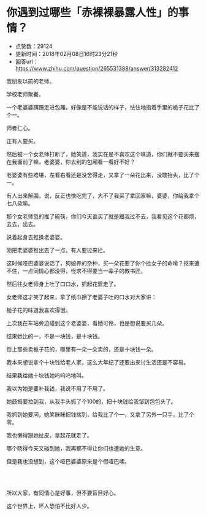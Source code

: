 # 你遇到过哪些「赤裸裸暴露人性」的事情？
- 点赞数：29124
- 更新时间：2018年02月08日16时23分21秒
- 回答url：https://www.zhihu.com/question/265531388/answer/313282412
<body>
 <p data-pid="4WUyUsVA">我朋友以前的老师。</p>
 <p data-pid="dgWU4vCQ">学校老师聚餐。</p>
 <p data-pid="_d5-C_ar">一个老婆婆蹒跚走进包厢，好像是不能说话的样子，怯怯地指着手里的栀子花比了个一。</p>
 <p data-pid="c-ZHwa_b">师者仁心。</p>
 <p data-pid="Vhg55bci">正有人要买。</p>
 <p data-pid="EWoxJadf">然后被一个女老师打断了，她笑道，我实在是不喜欢这个味道，你们就不要买来摆在我面前了嘛，老婆婆，你去别的包厢看一看好不好？</p>
 <p data-pid="i-s2pwIx">老婆婆有些难堪，左看右看还是没舍得走，又拿了一朵花出来，没敢抬头，比了个一。</p>
 <p data-pid="qf_fbVsL">有人出来解围，说，反正也快吃完了，大不了我买了拿回家嘛，婆婆，你给我拿个七八朵嘛。</p>
 <p data-pid="X-sffV6H">那个女老师忽的推了碗筷，你们今天谁买了就是跟我过不去，我看见这个花都烦，去去，出去。</p>
 <p data-pid="ONnJDWXz">说着起身去推搡老婆婆。</p>
 <p data-pid="2DVy5ocL">刚把老婆婆推出去了一点，有人要过来拦。</p>
 <p data-pid="NWJow6Nk">这时候哑巴婆婆说话了，狗娘养的杂种，买一朵花要了你个批女子的命嗦？抠来遭不住，一点同情心都没得，怪求不得要当一辈子的教书匠。</p>
 <p data-pid="JYWhaSbf">然后往女老师身上吐了口口水，抓起花篮走了。</p>
 <p data-pid="w6Jhebir">女老师这才笑了起来，拿了纸巾擦了老婆子吐的口水对大家讲：</p>
 <p data-pid="bufzis1W">栀子花的味道我喜欢得很。</p>
 <p data-pid="Hqnxbxvx">上次我在车站旁边碰到这个老婆婆，看她可怜，也是想说要买几朵。</p>
 <p data-pid="2upOGxqo">结果她比的一，不是一块钱，是十块钱。</p>
 <p data-pid="8DFnf54C">街上那些卖栀子花的，哪里有一朵一朵卖的，还是十块钱一朵。</p>
 <p data-pid="rE2a3LDt">我本来想说拿个十块钱给老人家，这么大年纪了还要出来讨生活还是不容易。</p>
 <p data-pid="ARhv-l_l">结果我给她十块钱她呜呜呜地叫。</p>
 <p data-pid="A2t1wTK_">我以为她是要补我钱，我说不用了不用了。</p>
 <p data-pid="2oaTZONO">她鼓捣要拉到我，从我手头抓了个100的，把十块钱给我邹到包包头了。</p>
 <p data-pid="WxWkuPg1">我抓到她要问，她笑眯眯把钱揣到，给我比了个一，又拿了另外一只手，比了个零。</p>
 <p data-pid="1LBnLxIl">我也懒得跟她扯皮，拿起花就走了。</p>
 <p data-pid="swp00MGC">哪个晓得今天又碰到她，我再都不得让你们也遭她的生意。</p>
 <p data-pid="JTuSOzFI">但是我也没想到，这个哑巴婆婆原来是个假哑巴嗦。</p>
 <br>
 <br>
 <p data-pid="lAyTscHp">所以大家，有同情心是好事，但不要盲目好心。</p>
 <p data-pid="ojJbGsk4">这个世界上，坏人恐怕不比好人少。</p>
</body>